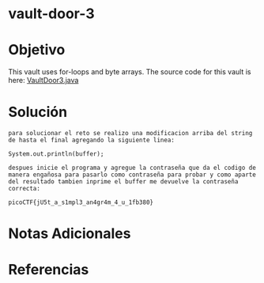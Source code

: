 # vault-door-3
# Objetivo
This vault uses for-loops and byte arrays. The source code for this vault is here: [VaultDoor3.java](https://jupiter.challenges.picoctf.org/static/a648ca6dd275b9454c5d0de6d0f6efd3/VaultDoor3.java)
# Solución 
```
para solucionar el reto se realizo una modificacion arriba del string de hasta el final agregando la siguiente linea:

System.out.println(buffer);

despues inicie el programa y agregue la contraseña que da el codigo de manera engañosa para pasarlo como contraseña para probar y como aparte del resultado tambien inprime el buffer me devuelve la contraseña correcta:

picoCTF{jU5t_a_s1mpl3_an4gr4m_4_u_1fb380}
```
# Notas Adicionales

# Referencias